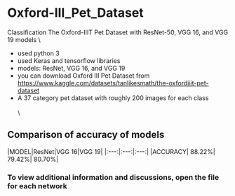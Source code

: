 # Oxford-III_Pet_Dataset
Classification The Oxford-IIIT Pet Dataset with ResNet-50, VGG 16, and VGG 19 models
\
 - used python 3
 - used Keras and tensorflow libraries
 - models: ResNet, VGG 16, and VGG 19
 - you can download Oxford III Pet Dataset from https://www.kaggle.com/datasets/tanlikesmath/the-oxfordiiit-pet-dataset
 - A 37 category pet dataset with roughly 200 images for each class
\
\
\

## Comparison of accuracy of models

|MODEL|ResNet|VGG 16|VGG 19|
|:---:|:---:|:---:|
|ACCURACY| 88.22%| 79.42%| 80.70%|


### To view additional information and discussions, open the file for each network
